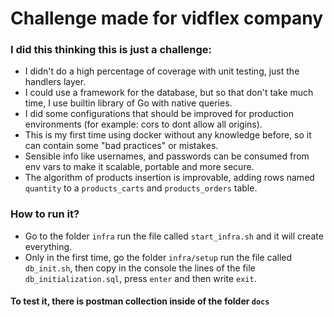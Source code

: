 # Challenge made for vidflex company

### I did this thinking this is just a challenge:
* I didn't do a high percentage of coverage with unit testing, just the handlers layer.
* I could use a framework for the database, but so that don't take much time, I use builtin library of Go with native queries.
* I did some configurations that should be improved for production environments (for example: cors to dont allow all origins).
* This is my first time using docker without any knowledge before, so it can contain some "bad practices" or mistakes.
* Sensible info like usernames, and passwords can be consumed from env vars to make it scalable, portable and more secure.
*  The algorithm of products insertion is improvable, adding rows named `quantity` to a `products_carts` and `products_orders` table.

### How to run it?
* Go to the folder `infra` run the file called `start_infra.sh` and it will create everything.
* Only in the first time, go the folder `infra/setup` run the file called `db_init.sh`, then copy in the console the lines of the file `db_initialization.sql`, press `enter` and then write `exit`.


#### To test it, there is postman collection inside of the folder `docs` 